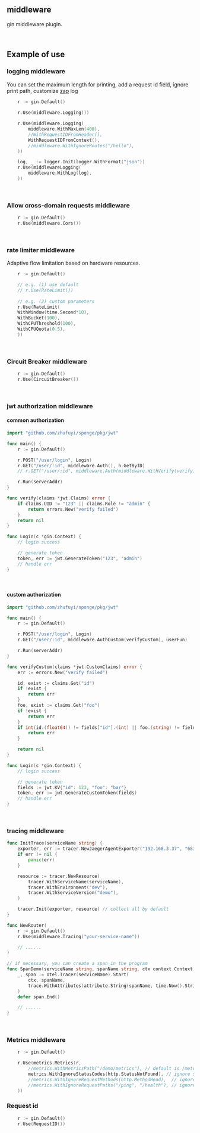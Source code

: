 ## middleware

gin middleware plugin.

<br>

## Example of use

### logging middleware

You can set the maximum length for printing, add a request id field, ignore print path, customize [zap](go.uber.org/zap) log

```go
    r := gin.Default()
	
    r.Use(middleware.Logging())

    r.Use(middleware.Logging(
        middleware.WithMaxLen(400),
		//WithRequestIDFromHeader(),
		WithRequestIDFromContext(),
        //middleware.WithIgnoreRoutes("/hello"),
    ))

    log, _ := logger.Init(logger.WithFormat("json"))
    r.Use(middlewareLogging(
        middleware.WithLog(log),
    ))
```

<br>

### Allow cross-domain requests middleware

```go
    r := gin.Default()
    r.Use(middleware.Cors())
```

<br>

### rate limiter middleware

Adaptive flow limitation based on hardware resources.

```go
	r := gin.Default()

    // e.g. (1) use default
    // r.Use(RateLimit())
    
    // e.g. (2) custom parameters
    r.Use(RateLimit(
    WithWindow(time.Second*10),
    WithBucket(100),
    WithCPUThreshold(100),
    WithCPUQuota(0.5),
    ))
```

<br>

### Circuit Breaker middleware

```go
    r := gin.Default()
    r.Use(CircuitBreaker())
```
<br>

### jwt authorization middleware

#### common authorization

```go
import "github.com/zhufuyi/sponge/pkg/jwt"

func main() {
    r := gin.Default()

    r.POST("/user/login", Login)
    r.GET("/user/:id", middleware.Auth(), h.GetByID)
	// r.GET("/user/:id", middleware.Auth(middleware.WithVerify(verify)), userFun) // with verify

    r.Run(serverAddr)
}

func verify(claims *jwt.Claims) error {
    if claims.UID != "123" || claims.Role != "admin" {
        return errors.New("verify failed")
    }
    return nil
}

func Login(c *gin.Context) {
	// login success

	// generate token
	token, err := jwt.GenerateToken("123", "admin")
    // handle err
}
```
<br>

#### custom authorization

```go
import "github.com/zhufuyi/sponge/pkg/jwt"

func main() {
    r := gin.Default()

	r.POST("/user/login", Login)
	r.GET("/user/:id", middleware.AuthCustom(verifyCustom), userFun)

    r.Run(serverAddr)
}

func verifyCustom(claims *jwt.CustomClaims) error {
	err := errors.New("verify failed")

	id, exist := claims.Get("id")
	if !exist {
		return err
	}
	foo, exist := claims.Get("foo")
	if !exist {
		return err
	}
	if int(id.(float64)) != fields["id"].(int) || foo.(string) != fields["foo"].(string) {
		return err
	}

	return nil
}

func Login(c *gin.Context) {
    // login success

	// generate token
	fields := jwt.KV{"id": 123, "foo": "bar"}
	token, err := jwt.GenerateCustomToken(fields)
    // handle err
}
```
<br>

### tracing middleware

```go
func InitTrace(serviceName string) {
	exporter, err := tracer.NewJaegerAgentExporter("192.168.3.37", "6831")
	if err != nil {
		panic(err)
	}

	resource := tracer.NewResource(
		tracer.WithServiceName(serviceName),
		tracer.WithEnvironment("dev"),
		tracer.WithServiceVersion("demo"),
	)

	tracer.Init(exporter, resource) // collect all by default
}

func NewRouter(
    r := gin.Default()
    r.Use(middleware.Tracing("your-service-name"))

    // ......
)

// if necessary, you can create a span in the program
func SpanDemo(serviceName string, spanName string, ctx context.Context) {
	_, span := otel.Tracer(serviceName).Start(
		ctx, spanName,
		trace.WithAttributes(attribute.String(spanName, time.Now().String())),
	)
	defer span.End()

	// ......
}
```

<br>

### Metrics middleware

```go
	r := gin.Default()

	r.Use(metrics.Metrics(r,
		//metrics.WithMetricsPath("/demo/metrics"), // default is /metrics
		metrics.WithIgnoreStatusCodes(http.StatusNotFound), // ignore status codes
		//metrics.WithIgnoreRequestMethods(http.MethodHead),  // ignore request methods
		//metrics.WithIgnoreRequestPaths("/ping", "/health"), // ignore request paths
	))
```

### Request id

```go
	r := gin.Default()
    r.Use(RequestID())
```
